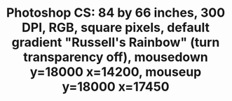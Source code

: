 ---
ee_id: '141'
site: '1'
type: '2'
url: 2010-044-photoshop-cs
title: 'Photoshop CS: 84 by 66 inches, 300 DPI, RGB, square pixels, default gradient
  "Russell''s Rainbow" (turn transparency off), mousedown y=18000 x=14200, mouseup
  y=18000 x=17450'
year: '2010'
display_year: '2010'
medium: Chromogenic print
dims: 84 x 66 inches
pitch:
ps:
live_url:
related:
youtube:
related_code:
imgs: photoshop-cs-2010-044-full-cropped-database-ropac.jpg
subheading:
download:
add_credit:
add_credits:
commission:
layout: things-i-made
---